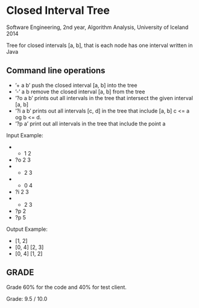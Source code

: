 Closed Interval Tree
===================
Software Engineering, 2nd year, Algorithm Analysis, University of Iceland 2014

Tree for closed intervals [a, b], that is each node has one interval written in Java

Command line operations
------------------------
- ’+ a b’ push the closed interval [a, b] into the tree
- ’-’ a b remove the closed interval [a, b] from the tree
- ’?o a b’ prints out all intervals in the tree that intersect the given interval [a, b]
- ’?i a b’ prints out all intervals [c, d] in the tree that include [a, b] c <= a og b <= d.
- ’?p a’   print out all intervals in the tree that include the point a

Input Example:
- + 1 2
- ?o 2 3
- + 2 3
- + 0 4
- ?i 2 3
- - 2 3
- ?p 2
- ?p 5

Output Example:
- [1, 2]
- [0, 4] [2, 3]
- [0, 4] [1, 2]



## GRADE
Grade 60% for the code and 40% for test client. 

Grade: 9.5 / 10.0
